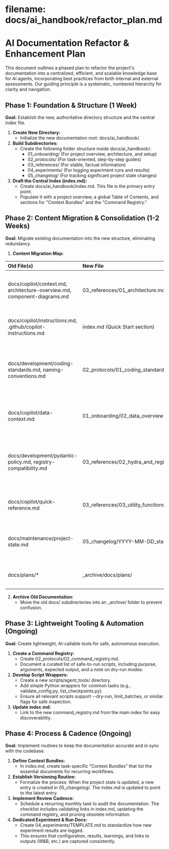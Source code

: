 # **filename: docs/ai_handbook/refactor_plan.md**


# **AI Documentation Refactor & Enhancement Plan**

This document outlines a phased plan to refactor the project's documentation into a centralized, efficient, and scalable knowledge base for AI agents, incorporating best practices from both internal and external assessments. Our guiding principle is a systematic, numbered hierarchy for clarity and navigation.

## **Phase 1: Foundation & Structure (1 Week)**

**Goal:** Establish the new, authoritative directory structure and the central index file.

1. **Create New Directory:**
   * Initialize the new documentation root: docs/ai_handbook/.
2. **Build Subdirectories:**
   * Create the following folder structure inside docs/ai_handbook/:
     * 01_onboarding/ (For project overview, architecture, and setup)
     * 02_protocols/ (For task-oriented, step-by-step guides)
     * 03_references/ (For stable, factual information)
     * 04_experiments/ (For logging experiment runs and results)
     * 05_changelog/ (For tracking significant project state changes)
3. **Draft the Central Index (index.md):**
   * Create docs/ai_handbook/index.md. This file is the primary entry point.
   * Populate it with a project overview, a global Table of Contents, and sections for "Context Bundles" and the "Command Registry."

## **Phase 2: Content Migration & Consolidation (1-2 Weeks)**

**Goal:** Migrate existing documentation into the new structure, eliminating redundancy.

1. **Content Migration Map:**

| Old File(s) | New File | Purpose |
| :---- | :---- | :---- |
| docs/copilot/context.md, architecture-overview.md, component-diagrams.md | 03_references/01_architecture.md | The single source of truth for the model and system architecture. |
| docs/copilot/instructions.md, .github/copilot-instructions.md | index.md (Quick Start section) | The new instruction is simple: "Start at index.md." |
| docs/development/coding-standards.md, naming-conventions.md | 02_protocols/01_coding_standards.md | Step-by-step guide for developers on writing and contributing code. |
| docs/copilot/data-context.md | 01_onboarding/02_data_overview.md | High-level context about the dataset, formats, and challenges. |
| docs/development/pydantic-policy.md, registry-compatibility.md | 03_references/02_hydra_and_registry.md | Detailed reference on how Hydra and the component registry work. |
| docs/copilot/quick-reference.md | 03_references/03_utility_functions.md | API-style reference for key reusable functions. |
| docs/maintenance/project-state.md | 05_changelog/YYYY-MM-DD_state.md | Project state updates become entries in a versioned changelog. |
| docs/plans/* | _archive/docs/plans/ | Archive historical planning documents. |

2. **Archive Old Documentation:**
   * Move the old docs/ subdirectories into an _archive/ folder to prevent confusion.

## **Phase 3: Lightweight Tooling & Automation (Ongoing)**

**Goal:** Create lightweight, AI-callable tools for safe, autonomous execution.

1. **Create a Command Registry:**
   * Create 02_protocols/02_command_registry.md.
   * Document a curated list of safe-to-run scripts, including purpose, arguments, expected output, and a note on dry-run modes.
2. **Develop Script Wrappers:**
   * Create a new scripts/agent_tools/ directory.
   * Add simple Python wrappers for common tasks (e.g., validate_config.py, list_checkpoints.py).
   * Ensure all relevant scripts support --dry-run, limit_batches, or similar flags for safe inspection.
3. **Update index.md:**
   * Link to the new command_registry.md from the main index for easy discoverability.

## **Phase 4: Process & Cadence (Ongoing)**

**Goal:** Implement routines to keep the documentation accurate and in sync with the codebase.

1. **Define Context Bundles:**
   * In index.md, create task-specific "Context Bundles" that list the essential documents for recurring workflows.
2. **Establish Versioning Routine:**
   * Formalize the process: When the project state is updated, a new entry is created in 05_changelog/. The index.md is updated to point to the latest entry.
3. **Implement Review Cadence:**
   * Schedule a recurring monthly task to audit the documentation. The checklist includes validating links in index.md, updating the command registry, and pruning obsolete information.
4. **Dedicated Experiment & Run Docs:**
   * Create 04_experiments/TEMPLATE.md to standardize how new experiment results are logged.
   * This ensures that configuration, results, learnings, and links to outputs (W&B, etc.) are captured consistently.
